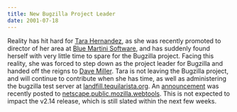 ```yaml
---
title: New Bugzilla Project Leader
date: 2001-07-18
---
```

Reality has hit hard for [Tara Hernandez](mailto:tara@tequilarista.org),
as she was recently promoted to director of her area at
[Blue Martini Software](http://www.bluemartini.com/), and has suddenly
found herself with very little time to spare for the Bugzilla project.
Facing this reality, she was forced to step down as the project leader
for Bugzilla and handed off the reigns to
[Dave Miller](mailto:justdave@bugzilla.org). Tara is not leaving the
Bugzilla project, and will continue to contribute when she has time, as
well as administering the bugzilla test server at
[landfill.tequilarista.org](http://landfill.tequilarista.org/). An
[announcement](news://news.mozilla.org/3B562E3F.4080602@tequilarista.org)
was recently posted to
[netscape.public.mozilla.webtools](news://news.mozilla.org/netscape.public.mozilla.webtools).
This is not expected to impact the v2.14 release, which is still slated
within the next few weeks.
